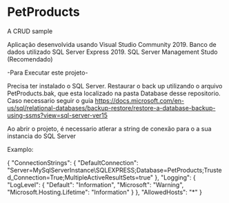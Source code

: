 # PetProducts
A CRUD sample


Aplicação desenvolvida usando Visual Studio Community 2019. 
Banco de dados utilizado SQL Server Express 2019.
SQL Server Management Studo (Recomendado)

-Para Executar este projeto-

Precisa ter instalado o SQL Server.
Restaurar o back up utilizando o arquivo PetProducts.bak, que esta localizado na pasta Database desse repositorio.
Caso necessario seguir o guia
https://docs.microsoft.com/en-us/sql/relational-databases/backup-restore/restore-a-database-backup-using-ssms?view=sql-server-ver15

Ao abrir o projeto, é necessario atlerar a string de conexão para o a sua instancia do SQL Server

Examplo:

{
  "ConnectionStrings": {
    "DefaultConnection": "Server=MySqlServerInstance\\SQLEXPRESS;Database=PetProducts;Trusted_Connection=True;MultipleActiveResultSets=true"
  },
  "Logging": {
    "LogLevel": {
      "Default": "Information",
      "Microsoft": "Warning",
      "Microsoft.Hosting.Lifetime": "Information"
    }
  },
  "AllowedHosts": "*"
}



